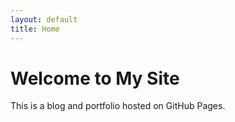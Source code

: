 ```yaml
---
layout: default
title: Home
---
```


# Welcome to My Site

This is a blog and portfolio hosted on GitHub Pages.
